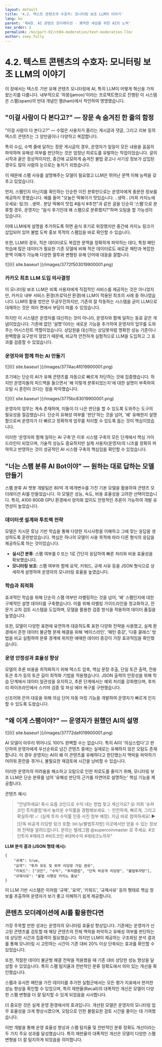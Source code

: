 ```yaml
---
layout: default
title: '4.2. 텍스트 콘텐츠의 수호자: 모니터링 보조 LLM의 이야기'
lang: ko
parent: '제4장. AI 콘텐츠 모더레이션 - 쾌적한 세상을 위한 AI의 노력'
nav_order: 2
permalink: /ko/part-02/ch04-moderation/text-moderation-llm/
author: zoey.fully
---
```


# 4.2. 텍스트 콘텐츠의 수호자: 모니터링 보조 LLM의 이야기

이 장에서는 텍스트 기반 유해 콘텐츠 모니터링에 AI, 특히 LLM이 어떻게 혁신을 가져왔는지를 다룹니다. 내부적으로 '하몽(jamon)'이라는 프로젝트명으로 진행된 이 시스템은 스팸(spam)의 반대 개념인 햄(ham)에서 착안하여 명명했습니다.

## "이걸 사람이 다 본다고?" — 장문 속 숨겨진 한 줄의 함정

"이걸 사람이 다 본다고?" — 수많은 사용자가 올리는 게시글과 댓글, 그리고 리뷰 등의 텍스트 콘텐츠는 그 양만큼이나 다양하고 복잡합니다. 

특히 수십, 수백 줄에 달하는 장문 게시글의 경우, 운영자가 일일이 모든 내용을 꼼꼼히 파악하며 유해성 여부를 판단하는 것은 엄청난 피로도를 유발하는 작업이었습니다. 글의 시작과 끝은 정상적이지만, 중간에 교묘하게 숨겨진 불법 광고나 사기성 정보가 삽입된 경우도 많아 사람의 눈으로는 놓치기 쉬웠습니다.

이 때문에 스팸 사유를 설명해주는 모델이 필요했고 LLM은 뛰어난 문맥 이해 능력을 갖추고 있었습니다.

먼저, 스팸인지 아닌지를 확인하는 단순한 이진 분류만으로는 운영자에게 충분한 정보를 제공하지 못했습니다. 예를 들어 "오늘은 떡볶이가 맛있습니다. ..생략.. (저희 카지노에 오세요: 링크) ..생략.. 분당 떡볶이 맛집 #음식 #추천"과 같은 글을 단순히 ‘스팸’으로 분류할 경우, 운영자는 “음식 후기인데 왜 스팸으로 분류했지?”하며 오탐을 할 가능성이 있습니다. 

이때 LLM에게 설명을 추가하도록 하면 음식 후기로 위장했지만 중간에 카지노 링크가 삽입되어 있어 불법 도박 홍보 목적의 스팸임을 바로 확인할 수 있습니다.

또한, LLM의 경우, 적은 데이터로도 복잡한 문맥을 정확하게 파악하는 데다, 특정 패턴 학습에 많은 데이터가 필요한 기존 모델에 비해 적은 데이터로도 새로운 패턴과 복잡한 문맥 이해가 가능해 다양한 말투와 변형된 유해 단어에 대응을 잘합니다.

![]({{ site.baseurl }}/images/3772f503019900001.png)

### 카카오 최초 LLM 도입 의사결정

이 모니터링 보조 LLM은 비록 사용자에게 직접적인 서비스를 제공하는 것은 아니었지만, 카카오 내부 서비스 환경(프로덕션 환경)에 LLM이 적용된 최초의 사례 중 하나였습니다. LLM의 활용 방안은 무궁무진하지만, 기존의 잘 작동하는 시스템을 굳이 LLM으로 대체하는 것은 여러 면에서 부담이 따를 수 있었습니다.

하지만 이 시스템은 운영자를 대신하는 것이 아니라, 운영자와 함께 일하는 동료 같은 개념이었습니다. 기존에 없던 '설명'이라는 새로운 기능을 추가하여 운영자의 업무를 도와주는 어시스턴트 역할이었습니다. 상담원을 대신하는 상담봇처럼 명확한 성능 기준이나 완벽함을 요구받지 않았기 때문에, 비교적 안전하게 실험적으로 LLM을 도입하고 그 효과를 검증할 수 있었습니다.

### 운영자와 함께 하는 AI 만들기

![]({{ site.baseurl }}/images/3774ac4f019900001.png)

초기에는 단순히 AI가 유해 콘텐츠를 자동으로 빠르게 차단하는 것에 집중했습니다. 하지만 운영자들의 피드백을 들으면서 '왜 이렇게 분류되었는지'에 대한 설명이 부족하여 오탐 시 혼란이 크다는 점을 파악했습니다.

![]({{ site.baseurl }}/images/3775bc83019900001.png)

운영자의 업무는 계속 존재하며, 이들이 더 나은 판단을 할 수 있도록 도와주는 도구의 필요성을 절감했습니다. 단순히 유해성 여부를 '판단'하는 것을 넘어, '왜' 유해한지 설명함으로써 운영자가 더 빠르고 정확하게 업무를 처리할 수 있도록 돕는 것이 핵심이었습니다.

이러한 ‘운영자와 함께 일하는 AI 구축’은 이후 시스템 구축의 모든 단계에서 핵심 가이드라인이 되었으며, 기술적 성능도 중요하지만 실제 사용자(운영자)의 니즈를 정확히 파악하고 반영하는 것이 성공적인 AI 시스템 구축의 핵심임을 확인할 수 있었습니다.

## "너는 스팸 분류 AI Bot이야" — 원하는 대로 답하는 모델 만들기

스팸 분류 AI 챗봇 개발팀은 80억 개 매개변수를 가진 기본 모델을 활용하여 콘텐츠 모더레이션 AI를 만들었습니다. 이 모델은 성능, 속도, 비용 효율성을 고려한 선택이었습니다. 특히, A100 80GB GPU 환경에서 양자화 없이도 안정적인 추론이 가능하여 개발 유연성이 높았습니다.

### 데이터셋 설계와 투트랙 전략

모델은 지시문 튜닝 기반 학습을 통해 다양한 지시사항을 이해하고 그에 맞는 응답을 생성하도록 훈련받았습니다. 핵심은 하나의 모델이 사용 목적에 따라 다른 형식의 응답을 제공하도록 하는 것이었습니다.

- **실시간 분류**: 스팸 여부를 0 또는 1로 간단히 응답하여 빠른 처리와 비용 효율성을 확보했습니다.
- **모니터링 보조**: 스팸 여부와 함께 요약, 키워드, 규제 사유 등을 JSON 형식으로 상세하게 설명하여 운영자의 모니터링 효율을 높였습니다.

### 학습과 최적화

효과적인 학습을 위해 단순히 스팸 여부만 라벨링하는 것을 넘어, ‘왜’ 스팸인지에 대한 구체적인 설명 데이터를 구축했습니다. 이를 위해 라벨링 가이드라인을 정교화하고, 전문가 교차 검토 시스템을 도입하며, 모델을 활용한 검증 방식을 적용하여 데이터 품질을 높였습니다.

또한, 모델이 다양한 표현에 유연하게 대응하도록 표현 다양화 전략을 사용했고, 실제 환경에서 흔한 데이터 불균형 문제 해결을 위해 ‘베이스라인’, ‘패턴 증강’, ‘다중 클래스’ 방법을 비교 실험하여 분류 경계에 위치한 애매한 데이터 증강이 가장 효과적임을 확인했습니다.

### 운영 안정성과 효율성 향상

모델의 추론 비용을 최적화하기 위해 텍스트 압축, 핵심 문장 추출, 단일 토큰 출력, 전용 토큰 추가 등의 토큰 길이 최적화 기법을 적용했습니다. JSON 출력의 안정성을 위해 학습 단계에서 데이터 일관성을 유지하고, 추론 단계에서는 예외 처리를 강화했으며, 후처리 파이프라인에서 스키마 검증 및 파싱 에러 복구를 구현했습니다.

신조어와 은어 대응을 위해 의심 단어 자동 마킹 기능을 개발하여 운영자가 빠르게 인지할 수 있도록 도왔습니다.

## "왜 이게 스팸이야?" — 운영자가 원했던 AI의 설명

![]({{ site.baseurl }}/images/37772daf019900001.png)

AI 모델이 아무리 뛰어나도 100% 완벽할 수는 없습니다. 특히 AI이 '의심스럽다'고 판단하여 운영자에게 우선순위로 넘긴 콘텐츠 중에는 실제로는 유해하지 않은 오탐도 존재합니다. 이 경우 운영자는 AI이 왜 이 콘텐츠를 유해하다고 판단했는지 맥락을 파악하기 어려워 혼란을 겪거나, 불필요한 재검토에 시간을 낭비할 수 있습니다.

이러한 운영자의 어려움을 해소하고 오탐으로 인한 피로도를 줄이기 위해, 모니터링 보조 LLM은 단순 분류를 넘어 '유해성 판단의 근거를 자연어로 설명하는' 핵심 기능을 제공합니다.

콘텐츠 예시:

> "안녕하세요! 혹시 요즘 코인으로 수익 내는 방법 찾고 계신가요? 😮 저희 '슈퍼코인 투자클럽'에서 놀라운 수익률을
> 경험해보세요. ✨ 안전하게, 빠르게, 그리고 확실하게! 📈 (실제 투자 수익률 인증 사진 첨부 예정). 지금 바로
> 참여하세요! ▶️ [단독 비공개 리딩방 링크 포함: bit.ly/불법투자방] 이곳에서만 얻을 수 있는 정보와 전략을
> 알려드립니다. 문의는 텔레그램 @supercoinmaster 로 주세요. #코인투자 #재테크 #비트코인 #대박수익
> #재테크노하우"

**LLM 분석 결과 (JSON 형태 예시):**

```
{
    "규제": true,
    "요약": "투자 유도 및 외부 리딩방 가입 권유",
    "키워드": ["코인", "수익", "투자클럽", "단독 비공개 리딩방", "불법투자방"],
    "규제사유": "불법 사행성 카지노 홍보"
}
```

이 LLM 기반 시스템은 이처럼 '규제', '요약', '키워드', '규제사유' 등의 형태로 핵심 정보를 추출하여 운영자가 보기 좋고 이해하기 쉽게 제공합니다.

## 콘텐츠 모더레이션에 AI를 활용한다면

가장 주목할 만한 성과는 운영자의 모니터링 효율성 향상입니다. 기존에는 운영자가 신고된 콘텐츠를 검토할 때 해당 콘텐츠의 전체 맥락을 파악하고 유해성 여부를 판단하는 데 상당한 시간과 집중력이 필요했습니다. 하지만 LLM이 제공하는 구조화된 분석 결과를 통해 모니터링 시 고민하는 시간이 기존 대비 20% 이상 단축되는 효과를 확인할 수 있었습니다.

또한, 적절한 데이터 불균형 해결 전략을 적용했을 때 기존 대비 상당한 성능 향상을 달성할 수 있었습니다. 특히 스팸 탐지율과 전반적인 분류 정확도에서 의미 있는 개선을 확인했습니다. 

스팸과 유사한 패턴을 가진 데이터를 추가한 실험군에서는 모든 평가 지표에서 현저한 성능 향상을 확인할 수 있었으며, 특히 재현율(Recall)의 대폭적인 개선은 모델이 다양한 스팸 변형을 더 잘 탐지할 수 있게 되었음을 시사합니다.

더 중요한 것은 실제 운영 환경에서의 효과입니다. 개선된 모델은 운영자의 모니터링 업무 효율성을 크게 향상시켰으며, 오탐으로 인한 불필요한 검토 시간을 줄이는 데 기여했습니다.

이번 개발을 통해 운영 효율성 향상과 스팸 탐지율 및 전반적인 분류 정확도 개선이라는 두 가지 주요 성과를 달성했습니다. 특히 재현율의 대폭적인 개선은 모델이 다양한 스팸 변형을 더 잘 탐지하게 되었음을 의미합니다.
